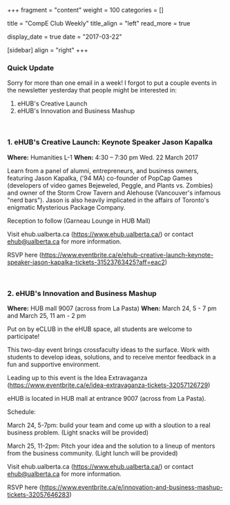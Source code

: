 
+++
fragment = "content"
weight = 100
categories = []

title = "CompE Club Weekly"
title_align = "left"
read_more = true

display_date = true
date = "2017-03-22" 

[sidebar]
  align = "right"
+++
### Quick Update


Sorry for more than one email in a week! I forgot to put a couple events in the newsletter yesterday that people might be interested in:
1. eHUB's Creative Launch
2. eHUB's Innovation and Business Mashup

</br>

### 1. eHUB's Creative Launch: Keynote Speaker Jason Kapalka

**Where:** Humanities L-1
**When:** 4:30 – 7:30 pm Wed. 22 March 2017

Learn from a panel of alumni, entrepreneurs, and business owners, featuring Jason Kapalka, ('94 MA) co-founder of PopCap Games (developers of video games Bejeweled, Peggle, and Plants vs. Zombies) and owner of the Storm Crow Tavern and Alehouse (Vancouver's infamous "nerd bars"). Jason is also heavily implicated in the affairs of Toronto's enigmatic Mysterious Package Company.

Reception to follow (Garneau Lounge in HUB Mall)

Visit ehub.ualberta.ca (https://www.ehub.ualberta.ca/)  or contact ehub@ualberta.ca for more information.

RSVP here (https://www.eventbrite.ca/e/ehub-creative-launch-keynote-speaker-jason-kapalka-tickets-31523763425?aff=eac2)

</br>

### 2. eHUB's Innovation and Business Mashup

**Where:** HUB mall 9007 (across from La Pasta)
**When:** March 24, 5 - 7 pm and March 25, 11 am - 2 pm

Put on by eCLUB in the eHUB space, all students are welcome to participate!

This two-day event brings crossfaculty ideas to the surface. Work with students to develop ideas, solutions, and to receive mentor feedback in a fun and supportive environment.

Leading up to this event is the Idea Extravaganza (https://www.eventbrite.ca/e/idea-extravaganza-tickets-32057126729)

eHUB is located in HUB mall at entrance 9007 (across from La Pasta).

Schedule:

March 24, 5-7pm: build your team and come up with a sloution to a real business problem. (Light snacks will be provided)

March 25, 11-2pm: Pitch your idea and the solution to a lineup of mentors from the business community. (Light lunch will be provided)

Visit ehub.ualberta.ca (https://www.ehub.ualberta.ca/)  or contact ehub@ualberta.ca for more information.

RSVP here (https://www.eventbrite.ca/e/innovation-and-business-mashup-tickets-32057646283)

</br>
